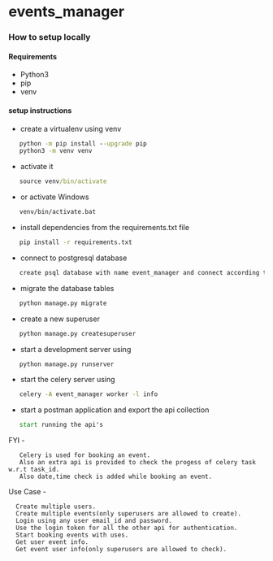 # events_manager


### How to setup locally
#### Requirements

- Python3
- pip
- venv


#### setup instructions

- create   a virtualenv using venv
```cmd
   python -m pip install --upgrade pip
   python3 -m venv venv
   ```
- activate it 
```cmd
   source venv/bin/activate
   ```

- or activate Windows
```cmd
   venv/bin/activate.bat
   ```

- install dependencies from the requirements.txt file
```cmd
   pip install -r requirements.txt
   ```

- connect to postgresql database
```cmd
   create psql database with name event_manager and connect according to django settings
   ```

- migrate the database tables
```cmd
   python manage.py migrate
   ```

- create a new superuser
```cmd
   python manage.py createsuperuser
   ```

- start a development server using 
```cmd
   python manage.py runserver
   ```

- start the celery server using 
```cmd
   celery -A event_manager worker -l info
   ```

- start a postman application and export the api collection
```cmd
   start running the api's
   ```

FYI - 
```
   Celery is used for booking an event.
   Also an extra api is provided to check the progess of celery task w.r.t task_id.
   Also date,time check is added while booking an event.
```


Use Case - 
```
  Create multiple users.
  Create multiple events(only superusers are allowed to create).
  Login using any user email_id and password.
  Use the login token for all the other api for authentication.
  Start booking events with uses.
  Get user event info.
  Get event user info(only superusers are allowed to check).
```
  











